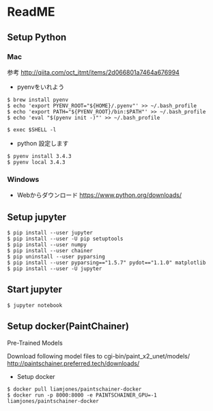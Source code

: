 # ReadME

## Setup Python
### Mac

参考 http://qiita.com/oct_itmt/items/2d066801a7464a676994

- pyenvをいれよう
```
$ brew install pyenv
$ echo 'export PYENV_ROOT="${HOME}/.pyenv"' >> ~/.bash_profile
$ echo 'export PATH="${PYENV_ROOT}/bin:$PATH"' >> ~/.bash_profile
$ echo 'eval "$(pyenv init -)"' >> ~/.bash_profile

$ exec $SHELL -l
```
- python 設定します
```
$ pyenv install 3.4.3
$ pyenv local 3.4.3
```

### Windows

- Webからダウンロード
https://www.python.org/downloads/

## Setup jupyter 

```
$ pip install --user jupyter
$ pip install --user -U pip setuptools 
$ pip install --user numpy
$ pip install --user chainer
$ pip uninstall --user pyparsing
$ pip install --user pyparsing=="1.5.7" pydot=="1.1.0" matplotlib
$ pip install --user -U jupyter

```

## Start jupyter
```
$ jupyter notebook
```
## Setup docker(PaintChainer)

Pre-Trained Models

Download following model files to cgi-bin/paint_x2_unet/models/
http://paintschainer.preferred.tech/downloads/

- Setup docker

```
$ docker pull liamjones/paintschainer-docker
$ docker run -p 8000:8000 -e PAINTSCHAINER_GPU=-1 liamjones/paintschainer-docker
```
